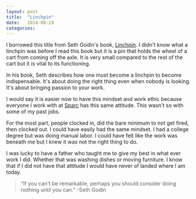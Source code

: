 ```yaml
---
layout: post
title:  "Linchpin"
date:   2014-08-19 
categories: 
---
```


I borrowed this title from Seth Godin's book, [Linchpin](http://www.amazon.com/Linchpin-Are-Indispensable-Seth-Godin/dp/1591844096). I didn't know what a linchpin was before I read this book but it is a pin that holds the wheel of a cart from coming off the axle. It is very small compared to the rest of the cart but it is vital to its functioning.
 
In his book, Seth describes how one must become a linchpin to become indispensable. It's about doing the right thing even when nobody is looking. It's about bringing passion to your work. 

I would say it is easier now to have this mindset and work ethic because everyone I work with at [Sparc](http://www.sparcedge.com/) has this same attitude. This wasn't so with some of my past jobs.

For the most part, people clocked in, did the bare minimum to not get fired, then clocked out. I could have easily had the same mindset. I had a college degree but was doing manual labor. I could have felt like the work was beneath me but I knew it was not the right thing to do.

I was lucky to have a father who taught me to give my best in what ever work I did. Whether that was washing dishes or moving furniture. I know that if I did not have that attitude I would have never of landed where I am today.

>“If you can't be remarkable, perhaps you should consider doing nothing until you can.”
-Seth Godin